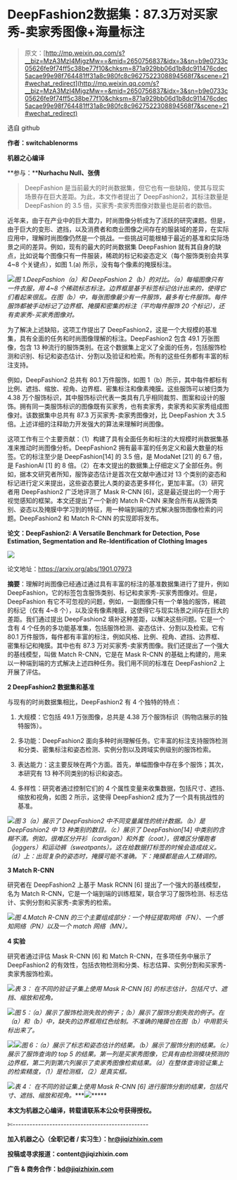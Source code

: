 # DeepFashion2数据集：87.3万对买家秀-卖家秀图像+海量标注

> 原文：[http://mp.weixin.qq.com/s?__biz=MzA3MzI4MjgzMw==&mid=2650756837&idx=3&sn=b9e0733c05626fe9f74ff5c38be77f10&chksm=871a929bb06d1b8dc911476cdec5acae99e98f764481ff31a8c980fc8c9627522308894568f7&scene=21#wechat_redirect](http://mp.weixin.qq.com/s?__biz=MzA3MzI4MjgzMw==&mid=2650756837&idx=3&sn=b9e0733c05626fe9f74ff5c38be77f10&chksm=871a929bb06d1b8dc911476cdec5acae99e98f764481ff31a8c980fc8c9627522308894568f7&scene=21#wechat_redirect)

选自 github

**作者：switchablenorms**

**机器之心编译**

**参与：****Nurhachu Null、张倩**

> DeepFashion 是当前最大的时尚数据集，但它也有一些缺陷，使其与现实场景存在巨大差距。为此，本文作者提出了 DeepFashion2，其标注数量是 DeepFashion 的 3.5 倍，买家秀-卖家秀图像对数量也是前者的数倍。

近年来，由于在产业中的巨大潜力，时尚图像分析成为了活跃的研究课题。但是，由于巨大的变形、遮挡，以及消费者和商业图像之间存在的服装域的差异，在实际应用中，理解时尚图像仍然是一个挑战。一些挑战可能根植于最近的基准和实际场景之间的差异。例如，现有的最大的时尚数据集 DeepFashion 就有其自身的缺点，比如说每个图像只有一件服装，稀疏的标记和姿态定义（每个服饰类别会共享 4~8 个关键点），如图 1.(a) 所示，没有每个像素的掩膜标注。

![](../Images/e1f5193c8fb55ab75a51644e23b0410d.jpg)*图 1.DeepFashion（a）和 DeepFashion 2（b）的对比。（a）每幅图像只有一件衣服，用 4~8 个稀疏标志标注。边界框是基于标签标记估计出来的，使得它们看起来很乱。在图（b）中，每张图像最少有一件服饰，最多有七件服饰。每件服饰都被手动标记了边界框、掩膜和密集的标注（平均每件服饰 20 个标记），还有卖家秀-买家秀图像对。* 

为了解决上述缺陷，这项工作提出了 DeepFashion2，这是一个大规模的基准集，具有全面的任务和时尚图像理解的标注。DeepFashion2 包含 49.1 万张图像，包含 13 种流行的服饰类别。在这个数据集上定义了全面的任务，包括服饰检测和识别、标记和姿态估计、分割以及验证和检索。所有的这些任务都有丰富的标注支持。

例如，DeepFashion2 总共有 80.1 万件服饰，如图 1（b）所示，其中每件都标有比例、遮挡、缩放、视角、边界框、密集标注和像素掩膜。这些服饰可以被归类为 4.38 万个服饰标识，其中服饰标识代表一类具有几乎相同裁剪、图案和设计的服饰。拥有同一类服饰标识的图像既有买家秀，也有卖家秀，卖家秀和买家秀组成图像对。该数据集中总共有 87.3 万买家秀-卖家秀图像对，比 DeepFashion 大 3.5 倍。上述详细的注释助力开发强大的算法来理解时尚图像。

这项工作有三个主要贡献：（1）构建了具有全面任务和标注的大规模时尚数据集基准来推动时尚图像分析。DeepFashion2 拥有最丰富的任务定义和最大数量的标签。它的标注至少是 DeepFashion[14] 的 3.5 倍，是 ModaNet [21] 的 6.7 倍，是 FashionAI [1] 的 8 倍。（2）在本文提出的数据集上仔细定义了全部任务。例如，据本文研究者所知，服饰姿态估计是首次在文献中通过对 13 个类别的姿态和标记进行定义来提出，这些姿态要比人类的姿态更多样化，更加丰富。（3）研究者用 DeepFashion2 广泛地评测了 Mask R-CNN [6]，这是最近提出的一个用于视觉感知的框架。本文还提出了一个新的 Match R-CNN 来聚合所有从服饰类别、姿态以及掩膜中学习到的特征，用一种端到端的方式解决服饰图像检索的问题。DeepFashion2 和 Match R-CNN 的实现即将发布。

**论文：DeepFashion2: A Versatile Benchmark for Detection, Pose Estimation, Segmentation and Re-Identification of Clothing Images**

![](../Images/dee5af7da4081687fc99bd7ccd7dbdc5.jpg)

论文地址：https://arxiv.org/abs/1901.07973

**摘要**：理解时尚图像已经通过通过具有丰富的标注的基准数据集进行了提升，例如 DeepFashion，它的标签包含服饰类别、标记和卖家秀-买家秀图像对。但是，DeepFashion 有它不可忽视的问题，例如，一副图像只有一个单独的服饰，稀疏的标记（仅有 4~8 个），以及没有像素掩膜，这使得它与现实场景之间存在巨大的差距。我们通过提出 DeepFashion2 填补这种差距，以解决这些问题。它是一个含有 4 个任务的多功能基准集，包括服饰检测、姿态估计、分割以及检索。它有 80.1 万件服饰，每件都有丰富的标注，例如风格、比例、视角、遮挡、边界框、密集标记和掩膜。其中也有 87.3 万对买家秀-卖家秀图像。我们还提出了一个强大的基线模型，叫做 Match R-CNN，它是在 Mask R-CNN 的基础上构建的，用来以一种端到端的方式解决上述四种任务。我们用不同的标准在 DeepFashion2 上开展了评估。

**2 DeepFashion2 数据集和基准**

与现有的时尚数据集相比，DeepFashion2 有 4 个独特的特点：

1.  大规模：它包括 49.1 万张图像，总共是 4.38 万个服饰标识（购物店展示的独特服饰）。

2.  多功能：DeepFashion2 面向多种时尚理解任务。它丰富的标注支持服饰检测和分类、密集标注和姿态检测、实例分割以及跨域实例级别的服饰检索。

3.  表达能力：这主要反映在两个方面。首先，单幅图像中存在多个服饰；其次，本研究有 13 种不同类别的标识和姿态。

4.  多样性：研究者通过控制它们的 4 个属性变量来收集数据，包括尺寸、遮挡、缩放和视角，如图 2 所示，这使得 DeepFashion2 成为了一个具有挑战性的基准。

![](../Images/cfd297f17de542296c5e857e6a82bd0c.jpg)*图 3（a）展示了 DeepFashion2 中不同变量属性的统计数据。（b）是 DeepFashion2 中 13 种类别的数目。（c）展示了 DeepFashion[14] 中类别的含糊不清。例如，很难区分开衫（cardigan）和外套（coat），很难区分慢跑者（joggers）和运动裤（sweatpants）。这在给数据打标签的时候会造成歧义。（d）上：出现复杂的姿态时，掩膜可能不准确。下：掩膜都是由人工精调的。*

**3 Match R-CNN**

研究者在 DeepFashion2 上基于 Mask RCNN [6] 提出了一个强大的基线模型，名为 Match R-CNN，它是一个端到端的训练框架，联合学习了服饰检测、标志估计、实例分割和买家秀-卖家秀的检索。

![](../Images/d8bc15d3d9a3dba1194470044af7849c.jpg)*图 4.Match R-CNN 的三个主要组成部分：一个特征提取网络（FN）、一个感知网络（PN）以及一个 match 网络（MN）。*

**4 实验**

研究者通过评估 Mask R-CNN [6] 和 Match R-CNN，在多项任务中展示了 DeepFashion2 的有效性，包括衣物检测和分类、标志估算、实例分割和买家秀-卖家秀服饰检索。

![](../Images/ee18ca6490605e050e38af4fec7700de.jpg)*表 3： 在不同的验证子集上使用 Mask R-CNN [6] 的标志估计，包括尺寸、遮挡、缩放和视角。* 

![](../Images/850e4f7c1a0e46c095a66813a4a065b7.jpg)*图 5：（a）展示了服饰检测失败的例子；（b）展示了服饰分割失败的例子。在（a）和（b）中，缺失的边界框用红色绘制。不准确的掩膜也在图（b）中用箭头标出来了。*

![](../Images/322d9a5d966b9cf260e0a153b17fab6d.jpg)![](../Images/c93638c7c9e9ed51c200af5a45ff49db.jpg)*图 6：（a）展示了标志和姿态估计的结果。（b）展示了服饰分割的结果。（c）展示了服饰查询的 top 5 的结果。第一列是买家秀图像，它具有由检测模块预测的边界框，第二列到第六列展示了卖家秀图像检索结果。（d）在整体查询验证集上的检索精度，（1）是检测框，（2）是真实框。*

![](../Images/3a8e0a37d50ab4010defc585992437fd.jpg)*表 4： 在不同的验证集上使用 Mask R-CNN [6] 进行服饰分割的结果，包括尺寸、遮挡、缩放和视角。****![](../Images/98db554c57db91144fde9866558fb8c3.jpg)*****

****本文为机器之心编译，**转载请联系本公众号获得授权****。**

✄------------------------------------------------

**加入机器之心（全职记者 / 实习生）：hr@jiqizhixin.com**

**投稿或寻求报道：**content**@jiqizhixin.com**

**广告 & 商务合作：bd@jiqizhixin.com**